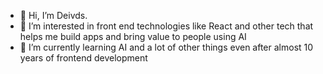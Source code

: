 - 👋 Hi, I’m Deivds.
- 👀 I’m interested in front end technologies like React and other tech that helps me build apps and bring value to people using AI
- 🌱 I’m currently learning AI and a lot of other things even after almost 10 years of frontend development
